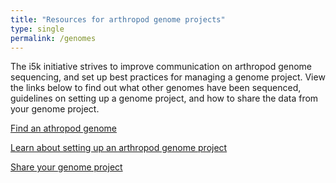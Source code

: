 ```yaml
---
title: "Resources for arthropod genome projects"
type: single
permalink: /genomes
---
```


The i5k initiative strives to improve communication on arthropod genome sequencing, and set up best practices for managing a genome project. View the links below to find out what other genomes have been sequenced, guidelines on setting up a genome project, and how to share the data from your genome project.

[Find an athropod genome](/arthropod_genomes_v2)

[Learn about setting up an arthropod genome project](_pages/learn)

[Share your genome project](http://i5k.github.io/share)

<!---
Future goal - have someone who knows css do better styling
--->
